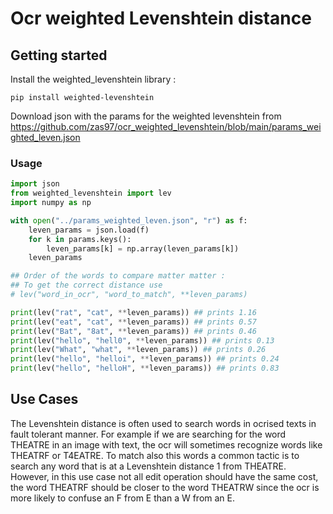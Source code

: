 # Ocr weighted Levenshtein distance

## Getting started

Install the weighted_levenshtein library :

    pip install weighted-levenshtein

Download json with the params for the weighted levenshtein from https://github.com/zas97/ocr_weighted_levenshtein/blob/main/params_weighted_leven.json

### Usage

```python
import json
from weighted_levenshtein import lev
import numpy as np

with open("../params_weighted_leven.json", "r") as f:
    leven_params = json.load(f)
    for k in params.keys():
        leven_params[k] = np.array(leven_params[k])
    leven_params

## Order of the words to compare matter matter :
## To get the correct distance use 
# lev("word_in_ocr", "word_to_match", **leven_params)

print(lev("rat", "cat", **leven_params)) ## prints 1.16
print(lev("eat", "cat", **leven_params)) ## prints 0.57
print(lev("Bat", "8at", **leven_params)) ## prints 0.46
print(lev("hello", "hell0", **leven_params)) ## prints 0.13
print(lev("What", "what", **leven_params)) ## prints 0.26
print(lev("hello", "helloi", **leven_params)) ## prints 0.24
print(lev("hello", "helloH", **leven_params)) ## prints 0.83
``` 

## Use Cases

The Levenshtein distance is often used to search words in ocrised texts in fault tolerant manner. For example if we are searching for the word THEATRE in an image with text, the ocr will sometimes recognize words like THEATRF or T4EATRE. To match also this words a common tactic is to search any word that is at a Levenshtein distance 1 from THEATRE. However, in this use case not all edit operation should have the same cost, the word THEATRF should be closer to the word THEATRW since the ocr is more likely to confuse an F from E than a W from an E.



